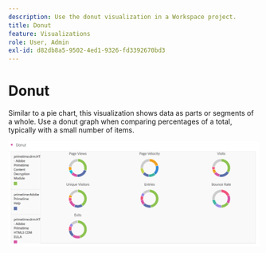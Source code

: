 ```yaml
---
description: Use the donut visualization in a Workspace project.
title: Donut
feature: Visualizations
role: User, Admin
exl-id: d82db8a5-9502-4ed1-9326-fd3392670bd3
---
```

# Donut

Similar to a pie chart, this visualization shows data as parts or segments of a whole. Use a donut graph when comparing percentages of a total, typically with a small number of items.

![](assets/donut.png)
